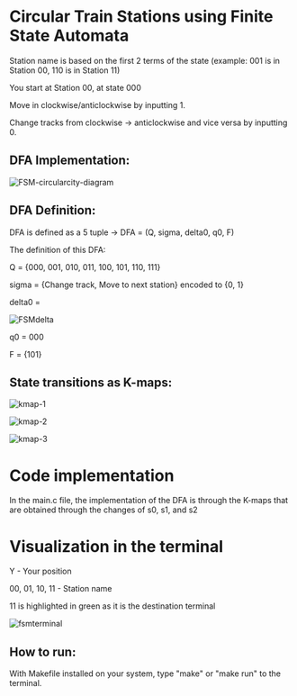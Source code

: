 # Circular Train Stations using Finite State Automata

Station name is based on the first 2 terms of the state (example: 001 is in Station 00, 110 is in Station 11)

You start at Station 00, at state 000

Move in clockwise/anticlockwise by inputting 1.

Change tracks from clockwise -> anticlockwise and vice versa by inputting 0.

## DFA Implementation:
![FSM-circularcity-diagram](https://user-images.githubusercontent.com/114067350/210193342-b67335dd-8dcb-46ec-8ce5-d7f8c01887dd.png)

## DFA Definition:
DFA is defined as a 5 tuple -> DFA = (Q, sigma, delta0, q0, F)

The definition of this DFA:

Q = {000, 001, 010, 011, 100, 101, 110, 111}

sigma = {Change track, Move to next station} encoded to {0, 1}

delta0 = 

![FSMdelta](https://user-images.githubusercontent.com/114067350/210193557-b417c89b-3812-46a8-a7b8-79e98cb2f93a.png)

q0 = 000

F = {101}

## State transitions as K-maps:

![kmap-1](https://user-images.githubusercontent.com/114067350/210193682-0ea09a2b-53ca-4bde-93ba-462d5a9a064b.png)

![kmap-2](https://user-images.githubusercontent.com/114067350/210193685-e557610f-74aa-45ae-a2df-751481ec491e.png)

![kmap-3](https://user-images.githubusercontent.com/114067350/210193688-89731284-998e-4002-94ea-1a2e67c606a2.png)


# Code implementation

In the main.c file, the implementation of the DFA is through the K-maps that are obtained through the changes of s0, s1, and s2

# Visualization in the terminal

Y - Your position

00, 01, 10, 11 - Station name

11 is highlighted in green as it is the destination terminal

![fsmterminal](https://user-images.githubusercontent.com/114067350/210596616-023c6d4c-cfe7-40e9-90a3-67edbbe46dd3.PNG)


## How to run:
With Makefile installed on your system, type "make" or "make run" to the terminal.

